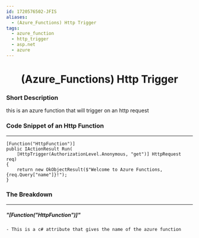 ```yaml
---
id: 1720576502-JFIS
aliases:
  - (Azure_Functions) Http Trigger
tags:
  - azure_function
  - http_trigger
  - asp.net
  - azure
---
```


<center>
  <h1> (Azure_Functions) Http Trigger</h1>
</center>

### Short Description
this is an azure function that will trigger on an http request


### Code Snippet of an Http Function
---

```
[Function("HttpFunction")]
public IActionResult Run(
    [HttpTrigger(AuthorizationLevel.Anonymous, "get")] HttpRequest req)
{
    return new OkObjectResult($"Welcome to Azure Functions, {req.Query["name"]}!");
}
```

### The Breakdown
---
##### "\[Function("HttpFunction")\]"
>
    - This is a c# attribute that gives the name of the azure function

